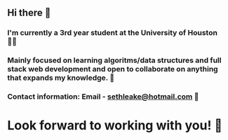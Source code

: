 ## Hi there 👋
### I'm currently a 3rd year student at the University of Houston :student:
### Mainly focused on learning algoritms/data structures and full stack web development and open to collaborate on anything that expands my knowledge. :notebook:
### Contact information: Email - sethleake@hotmail.com :email:
# Look forward to working with you! :confetti_ball:

<!--
**smleake/smleake** is a ✨ _special_ ✨ repository because its `README.md` (this file) appears on your GitHub profile.

Here are some ideas to get you started:

- 🔭 I’m currently working on ...
- 🌱 I’m currently learning ...
- 👯 I’m looking to collaborate on ...
- 🤔 I’m looking for help with ...
- 💬 Ask me about ...
- 📫 How to reach me: ...
- 😄 Pronouns: ...
- ⚡ Fun fact: ...
-->

